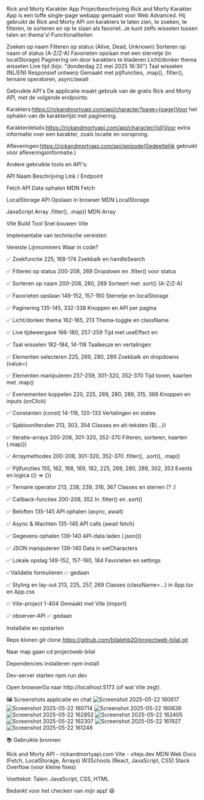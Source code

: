  Rick and Morty Karakter App
Projectbeschrijving
Rick and Morty Karakter App is een toffe single-page webapp gemaakt voor Web Advanced. Hij gebruikt de Rick and Morty API om karakters te laten zien, te zoeken, te filteren, te sorteren en op te slaan als favoriet. Je kunt zelfs wisselen tussen talen en thema's!
Functionaliteiten

Zoeken op naam
Filteren op status (Alive, Dead, Unknown)
Sorteren op naam of status (A-Z/Z-A)
Favorieten opslaan met een sterretje (in localStorage)
Paginering om door karakters te bladeren
Licht/donker thema wisselen
Live tijd (bijv. "donderdag 22 mei 2025 16:30")
Taal wisselen (NL/EN)
Responsief ontwerp
Gemaakt met pijlfuncties, .map(), .filter(), ternaire operatoren, async/await

Gebruikte API's
De applicatie maakt gebruik van de gratis Rick and Morty API, met de volgende endpoints:

Karakters:https://rickandmortyapi.com/api/character?page={page}Voor het ophalen van de karakterlijst met paginering.

Karakterdetails:https://rickandmortyapi.com/api/character/{id}Voor extra informatie over een karakter, zoals locatie en oorsprong.

Afleveringen:https://rickandmortyapi.com/api/episode(Gedeeltelijk gebruikt voor afleveringsinformatie.)


Andere gebruikte tools en API's:



API Naam
Beschrijving
Link / Endpoint



Fetch API
Data ophalen
MDN Fetch


LocalStorage API
Opslaan in browser
MDN LocalStorage


JavaScript Array
.filter(), .map()
MDN Array


Vite Build Tool
Snel bouwen
Vite


Implementatie van technische vereisten



Vereiste
Lijnnummers
Waar in code?



✅ Zoekfunctie
225, 168-174
Zoekbalk en handleSearch


✅ Filteren op status
200-208, 269
Dropdown en .filter() voor status


✅ Sorteren op naam
200-208, 280, 289
Sorteert met .sort() (A-Z/Z-A)


✅ Favorieten opslaan
149-152, 157-160
Sterretje en localStorage


✅ Paginering
135-145, 332-338
Knoppen en API per pagina


✅ Licht/donker thema
162-165, 213
Thema-toggle en className


✅ Live tijdweergave
166-180, 257-259
Tijd met useEffect en <div>


✅ Taal wisselen
182-184, 14-118
Taalkeuze en vertalingen


✅ Elementen selecteren
225, 269, 280, 289
Zoekbalk en dropdowns (value=)


✅ Elementen manipuleren
257-259, 301-320, 352-370
Tijd tonen, kaarten met .map()


✅ Evenementen koppelen
220, 225, 269, 280, 289, 315, 366
Knoppen en inputs (onClick)


✅ Constanten (const)
14-118, 120-133
Vertalingen en states


✅ Sjabloonliteralen
213, 303, 354
Classes en alt-teksten (${...})


✅ Iteratie-arrays
200-208, 301-320, 352-370
Filteren, sorteren, kaarten (.map())


✅ Arraymethodes
200-208, 301-320, 352-370
.filter(), .sort(), .map()


✅ Pijlfuncties
155, 162, 168, 169, 182, 225, 269, 280, 289, 302, 353
Events en logica (() => {})


✅ Ternaire operator
213, 238, 239, 316, 367
Classes en sterren (? :)


✅ Callback-functies
200-208, 352
In .filter() en .sort()


✅ Beloften
135-145
API ophalen (async, await)


✅ Async & Wachten
135-145
API calls (await fetch)


✅ Gegevens ophalen
139-140
API-data laden (.json())


✅ JSON manipuleren
139-140
Data in setCharacters


✅ Lokale opslag
149-152, 157-160, 184
Favorieten en settings


✅Validatie formulieren
✅
gedaan


✅ Styling en lay-out
213, 225, 257, 269
Classes (className=...) in App.tsx en App.css


✅ Vite-project
1-404
Gemaakt met Vite (import)


✅ observer-API
✅
gedaan


Installatie en opstarten

Repo klonen
git clone https://github.com/bilalehb20/projectweb-bilal.git


Naar map gaan
cd projectweb-bilal


Dependencies installeren
npm install


Dev-server starten
npm run dev


Open browserGa naar http://localhost:5173 (of wat Vite zegt).


🖼️ Screenshots applicatie en chat
![Screenshot 2025-05-22 160617](https://github.com/user-attachments/assets/58abe17d-9d6d-4257-b43e-a2b23a4aa20e)
![Screenshot 2025-05-22 160714](https://github.com/user-attachments/assets/08d95e06-b4d0-44ad-8ace-825e75f47acd)
![Screenshot 2025-05-22 160636](https://github.com/user-attachments/assets/6e34c24b-b726-465a-ab4c-071a08734035)
![Screenshot 2025-05-22 162852](https://github.com/user-attachments/assets/5f6f1fa8-dd4d-41e5-952c-b8757cff6305)
![Screenshot 2025-05-22 162405](https://github.com/user-attachments/assets/cb91f79c-37be-4a03-b67f-317d01a7aea0)
![Screenshot 2025-05-22 162307](https://github.com/user-attachments/assets/914ad813-9ffa-42fa-8b83-8d9c3da514c8)
![Screenshot 2025-05-22 161927](https://github.com/user-attachments/assets/7e4bbaf5-a217-4dc7-8e4f-d799660a6e61)
![Screenshot 2025-05-22 161248](https://github.com/user-attachments/assets/c70f44f9-189c-4d34-9584-d75357524a9b)


📚 Gebruikte bronnen

Rick and Morty API - rickandmortyapi.com
Vite - vitejs.dev
MDN Web Docs (Fetch, LocalStorage, Arrays)
W3Schools (React, JavaScript, CSS)
Stack Overflow (voor kleine fixes)

Voettekst:
Talen: JavaScript, CSS, HTML

Bedankt voor het checken van mijn app! 😄
